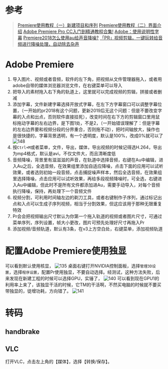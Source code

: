 ﻿
# 参考
> [Premiere使用教程（一）新建项目和序列](https://blog.csdn.net/Root915/article/details/85693646)
> [Premiere使用教程（二）界面介绍](https://blog.csdn.net/Root915/article/details/85844860)
> [Adobe Premiere Pro CC入门到精通教程合集!](https://blog.csdn.net/qq_43636466/article/details/89037175)
> [Adobe：使用说明性字幕](https://helpx.adobe.com/cn/premiere-pro/using/working-with-captions.html)
> [Premiere2018怎么使用au给声音降噪?](https://www.jb51.net/softjc/594747.html)
> [「PR」视频剪辑，一键玩转给音频进行降噪处理，自动除去杂声](https://baijiahao.baidu.com/s?id=1644919985889915866&wfr=spider&for=pc)

# Adobe Premiere

1. 导入图片、视频或者音频，软件的左下角，把视频从文件管理器拖入，或者用adobe自带的媒体浏览器浏览文件，在右键菜单可以导入
2. 把导入的素材拖入右下角的轨道上，这里就可以完成视频的剪辑，拼接或者删减
3. 添加字幕，文件新建字幕选择开放式字幕，在左下方字幕窗口可以调整字幕位置，（一开始的pr2018有这个问题，更新2019后无这个问题：但是不要改变字幕的入点和出点，否则软件直接挂死），改变时间在右下方的剪辑窗口里用鼠标拖动字幕的左右边界，是下图1处，不是2，（一开始错误理解了：但是字幕的左右边界要和视频分段的分界重合，否则拖不动），把时间轴放大，操作也是很快捷的，字幕背景透明，有一个透明度，默认是100%，改成0%就可以了
![148](https://img-blog.csdnimg.cn/20200412191758658.png)
4. 按`Ctrl+M`或者菜单，文件，导出，媒体，导出视频的时候记得选H.264，导出为mp4格式，默认是avi，不仅文件大，而且清晰度低
5. 音频降噪，背景里有滋滋滋的声音，在轨道中选择音频，右键在Au中编辑，进入Au之后，全选音频，在效果组里添加自适应降噪，点击下面的应用可以试听效果，或者选则初始一段音频，点击捕捉噪声样本，然后全选音频，在效果组里选择降噪，点击应用可以试听效果，再给多段视频降噪时，可全选，右键进入Au中编辑，但此时不是所有文件都添加进Au，需要手动导入，对每个音频执行降噪，保持，再处理下一个音频文件
6. 视频分割，可利用时间轴左边的剃刀工具，或者右键制作子序列，通过标记出点和入点可以生成子序列视频，相当于分割效果，但这应该用于那种无限重复特效
7. Pr会会把视频输出尺寸默认为你第一个拖入轨道的视频或者图片尺寸，可通过菜单序列，序列设置，帧大小更改，图片可预先处理好尺寸再拖入Pr
8. 添加视频/音频轨道，默认有3条，在v3上方空白处，右键菜单，添加视频轨道

# 配置Adobe Premiere使用独显
可以看到默认使用核显，
![135](https://img-blog.csdnimg.cn/20200316222808282.png?x-oss-process=image/watermark,type_ZmFuZ3poZW5naGVpdGk,shadow_10,text_aHR0cHM6Ly9ibG9nLmNzZG4ubmV0L1podV9aaHVfMjAwOQ==,size_16,color_FFFFFF,t_70)
桌面右键打开NVIDIA控制面板，选择`管理3D设置`，选择`程序设置`，配置Pr使用独显，不要自动选择。经测试，这种方法失败，后来发现在新建工程的时候可以选择GPU，实锤了，
![140](https://img-blog.csdnimg.cn/20200406191125878.PNG?x-oss-process=image/watermark,type_ZmFuZ3poZW5naGVpdGk,shadow_10,text_aHR0cHM6Ly9ibG9nLmNzZG4ubmV0L1podV9aaHVfMjAwOQ==,size_16,color_FFFFFF,t_70)
可以看到现在GPU1的利用率上来了，该独显干活的时候，它TM的干活啊，不然买电脑的时候就不要买带独显的，徒增功耗，方向错了。
![141](https://img-blog.csdnimg.cn/20200406191214312.PNG?x-oss-process=image/watermark,type_ZmFuZ3poZW5naGVpdGk,shadow_10,text_aHR0cHM6Ly9ibG9nLmNzZG4ubmV0L1podV9aaHVfMjAwOQ==,size_16,color_FFFFFF,t_70)

# 转码
## handbrake

## VLC
打开VLC，点击左上角的【媒体】，选择【转换/保存】。
